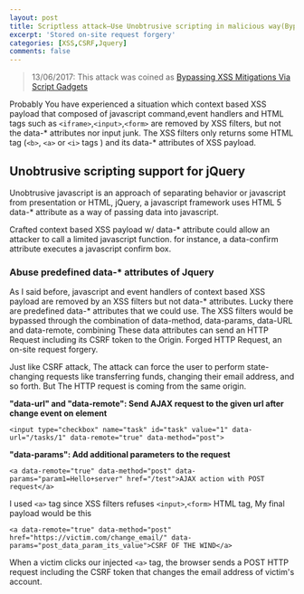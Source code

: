 ```yaml
---
layout: post
title: Scriptless attack–Use Unobtrusive scripting in malicious way(Bypassing XSS Mitigations Via Script Gadgets)
excerpt: 'Stored on-site request forgery'
categories: [XSS,CSRF,Jquery]
comments: false
---
```

> 13/06/2017: This attack was coined as [Bypassing XSS Mitigations Via Script Gadgets](https://www.youtube.com/watch?v=p07acPBi-qw)

Probably You have experienced a situation which context based XSS payload that composed of javascript command,event handlers and HTML tags such as `<iframe>`,`<input>`,`<form>` are removed by XSS filters, but not the data-* attributes nor input junk. The XSS filters only returns some HTML tag (`<b>`, `<a>` or `<i>` tags ) and its data-* attributes of XSS payload. 


## Unobtrusive scripting support for jQuery

Unobtrusive javascript is an approach of separating behavior or javascript from presentation or HTML, jQuery, a javascript framework uses HTML 5 data-* attribute as a way of passing data into javascript.

Crafted context based XSS payload w/ data-* attribute could allow an attacker to call a limited javascript function. for instance, a data-confirm attribute executes a javascript confirm box.

### Abuse predefined data-* attributes of Jquery

As I said before, javascript and event handlers of context based XSS payload are removed by an XSS filters but not data-* attributes. Lucky there are predefined data-* attributes that we could use.
The XSS filters would be bypassed through the combination of data-method, data-params, data-URL and data-remote, combining These data attributes can send an HTTP Request including its CSRF token to the Origin. Forged HTTP Request, an on-site request forgery.

Just like CSRF attack, The attack can force the user to perform state-changing requests like transferring funds, changing their email address, and so forth. But The HTTP request is coming from the same origin.



**"data-url" and "data-remote": Send AJAX request to the given url after change event on element**

```
<input type="checkbox" name="task" id="task" value="1" data-url="/tasks/1" data-remote="true" data-method="post">

```

**"data-params": Add additional parameters to the request**

```
<a data-remote="true" data-method="post" data-params="param1=Hello+server" href="/test">AJAX action with POST request</a>
```

I used `<a>` tag since XSS filters refuses  `<input>`,`<form>` HTML tag, My final payload would be this 

```
<a data-remote="true" data-method="post" href="https://victim.com/change_email/" data-params="post_data_param_its_value">CSRF OF THE WIND</a>
```

When a victim clicks our injected `<a>` tag, the browser sends a POST HTTP request including the CSRF token that changes the email address of victim's account.
